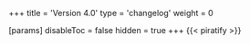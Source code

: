 +++
title = 'Version 4.0'
type = 'changelog'
weight = 0

[params]
  disableToc = false
  hidden = true
+++
{{< piratify >}}
